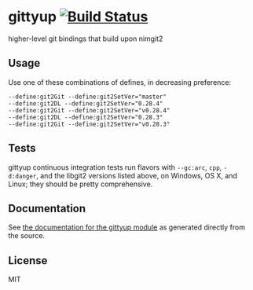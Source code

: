 # gittyup [![Build Status](https://travis-ci.org/disruptek/gittyup.svg?branch=master)](https://travis-ci.org/disruptek/gittyup)
higher-level git bindings that build upon nimgit2

## Usage
Use one of these combinations of defines, in decreasing preference:

```
--define:git2Git --define:git2SetVer="master"
--define:git2DL --define:git2SetVer="0.28.4"
--define:git2Git --define:git2SetVer="v0.28.4"
--define:git2DL --define:git2SetVer="0.28.3"
--define:git2Git --define:git2SetVer="v0.28.3"
```

## Tests

gittyup continuous integration tests run flavors with `--gc:arc`, `cpp`,
`-d:danger`, and the libgit2 versions listed above, on Windows, OS X, and
Linux; they should be pretty comprehensive.

## Documentation
See [the documentation for the gittyup module](https://disruptek.github.io/gittyup/gittyup.html) as generated directly from the source.

## License
MIT
